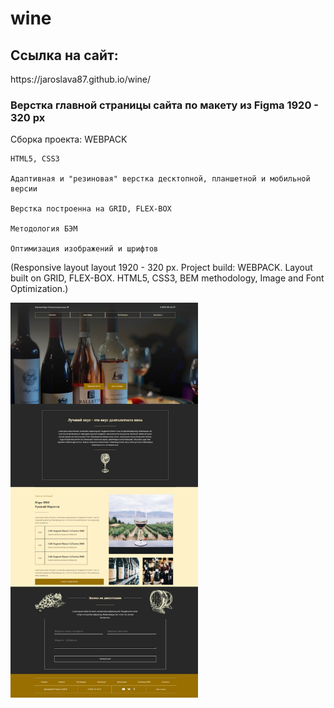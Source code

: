 # wine
<h2>Cсылка на сайт:

</h2> https://jaroslava87.github.io/wine/

<h3>Верстка главной страницы сайта по макету из Figma 1920 - 320 px</h3> 

  Сборка проекта: WEBPACK

	HTML5, CSS3

	Адаптивная и "резиновая" верстка десктопной, планшетной и мобильной версии

	Верстка построенна на GRID, FLEX-BOX

	Mетодология БЭМ

	Оптимизация изображений и шрифтов

	 			

(Responsive layout layout 1920 - 320 px. Project build: WEBPACK. Layout built on GRID, FLEX-BOX. HTML5, CSS3, 
BEM methodology, Image and Font Optimization.) 

<img src="https://github.com/jaroslava87/wine/blob/master/src/img/wine__preview.jpg" width="300px">
